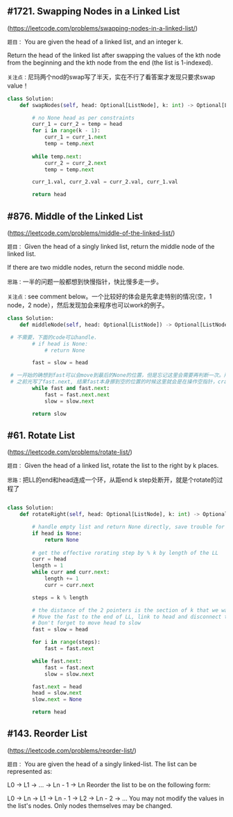 
## #1721. Swapping Nodes in a Linked List
(https://leetcode.com/problems/swapping-nodes-in-a-linked-list/)

`题目：`
You are given the head of a linked list, and an integer k.

Return the head of the linked list after swapping the values of the kth node from the beginning and the kth node from the end (the list is 1-indexed).

`关注点：`尼玛两个nod的swap写了半天，实在不行了看答案才发现只要求swap value！

```python
class Solution:
    def swapNodes(self, head: Optional[ListNode], k: int) -> Optional[ListNode]:

        # no None head as per constraints
        curr_1 = curr_2 = temp = head
        for i in range(k - 1):
            curr_1 = curr_1.next
            temp = temp.next
        
        while temp.next:
            curr_2 = curr_2.next
            temp = temp.next

        curr_1.val, curr_2.val = curr_2.val, curr_1.val

        return head

```

## #876. Middle of the Linked List
(https://leetcode.com/problems/middle-of-the-linked-list/)

`题目：`
Given the head of a singly linked list, return the middle node of the linked list.

If there are two middle nodes, return the second middle node.

`思路：`一半的问题一般都想到快慢指针，快比慢多走一步。

`关注点：`see comment below。一个比较好的体会是先拿走特别的情况(空，1 node，2 node），然后发现加会来程序也可以work的例子。

```python
class Solution:
    def middleNode(self, head: Optional[ListNode]) -> Optional[ListNode]:

 # 不需要，下面的code可以handle.
        # if head is None:
            # return None

        fast = slow = head

 # 一开始的确想到fast可以会move到最后的None的位置，但是忘记这里会需要再判断一次。所以必须是fast和fast.next都不为空的两个条件。
 # 之前光写了fast.next, 结果fast本身挪到空的位置的时候这里就会是在操作空指针，crash
        while fast and fast.next:  
            fast = fast.next.next
            slow = slow.next

        return slow
```


## #61. Rotate List
(https://leetcode.com/problems/rotate-list/)

`题目：`
Given the head of a linked list, rotate the list to the right by k places.

`思路：`把LL的end和head连成一个环，从距end k step处断开，就是个rotate的过程了

```python

class Solution:
    def rotateRight(self, head: Optional[ListNode], k: int) -> Optional[ListNode]:

        # handle empty list and return None directly, save trouble for later 
        if head is None:
            return None
        
        # get the effective rorating step by % k by length of the LL
        curr = head
        length = 1
        while curr and curr.next:
            length += 1
            curr = curr.next

        steps = k % length

        # the distance of the 2 pointers is the section of k that we want to operate. 
        # Move the fast to the end of LL, link to head and disconnect the LL from slow
        # Don't forget to move head to slow
        fast = slow = head

        for i in range(steps):
            fast = fast.next

        while fast.next:
            fast = fast.next
            slow = slow.next

        fast.next = head
        head = slow.next
        slow.next = None

        return head

```




## #143. Reorder List
(https://leetcode.com/problems/reorder-list/)

`题目：`
You are given the head of a singly linked-list. The list can be represented as:

L0 → L1 → … → Ln - 1 → Ln
Reorder the list to be on the following form:

L0 → Ln → L1 → Ln - 1 → L2 → Ln - 2 → …
You may not modify the values in the list's nodes. Only nodes themselves may be changed.
